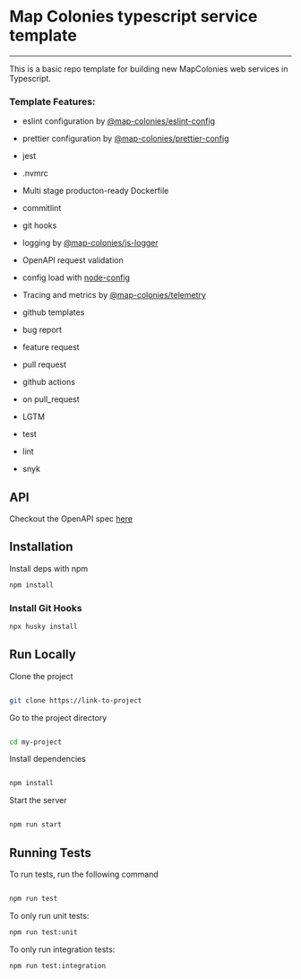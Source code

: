 # Map Colonies typescript service template

----------------------------------

This is a basic repo template for building new MapColonies web services in Typescript.

### Template Features:

- eslint configuration by [@map-colonies/eslint-config](https://github.com/MapColonies/eslint-config)

- prettier configuration by [@map-colonies/prettier-config](https://github.com/MapColonies/prettier-config)

- jest

- .nvmrc

- Multi stage producton-ready Dockerfile

- commitlint

- git hooks

- logging by [@map-colonies/js-logger](https://github.com/MapColonies/js-logger)

- OpenAPI request validation

- config load with [node-config](https://www.npmjs.com/package/node-config)

- Tracing and metrics by [@map-colonies/telemetry](https://github.com/MapColonies/telemetry)

- github templates

- bug report

- feature request

- pull request

- github actions

- on pull_request

- LGTM

- test

- lint

- snyk

## API
Checkout the OpenAPI spec [here](/openapi3.yaml)

## Installation

Install deps with npm

```bash
npm install
```
### Install Git Hooks
```bash
npx husky install
```

## Run Locally

Clone the project

```bash

git clone https://link-to-project

```

Go to the project directory

```bash

cd my-project

```

Install dependencies

```bash

npm install

```

Start the server

```bash

npm run start

```

## Running Tests

To run tests, run the following command

```bash

npm run test

```

To only run unit tests:
```bash
npm run test:unit
```

To only run integration tests:
```bash
npm run test:integration
```
